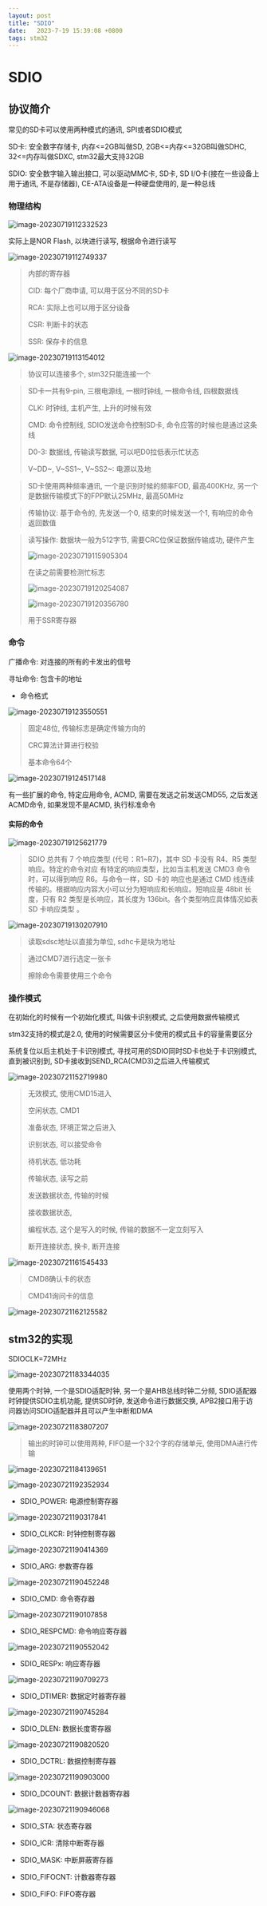 ```yaml
---
layout: post
title: "SDIO" 
date:   2023-7-19 15:39:08 +0800
tags: stm32
---
```


# SDIO

## 协议简介

常见的SD卡可以使用两种模式的通讯, SPI或者SDIO模式

SD卡: 安全数字存储卡, 内存<=2GB叫做SD, 2GB<=内存<=32GB叫做SDHC, 32<=内存叫做SDXC, stm32最大支持32GB

SDIO: 安全数字输入输出接口, 可以驱动MMC卡, SD卡, SD I/O卡(接在一些设备上用于通讯, 不是存储器), CE-ATA设备是一种硬盘使用的, 是一种总线

### 物理结构

![image-20230719112332523](E:\a学习\笔记\img\image-20230719112332523.png)

实际上是NOR Flash, 以块进行读写, 根据命令进行读写

![image-20230719112749337](E:\a学习\笔记\img\image-20230719112749337.png)

>   内部的寄存器
>
>   CID: 每个厂商申请, 可以用于区分不同的SD卡
>
>   RCA: 实际上也可以用于区分设备
>
>   CSR: 判断卡的状态
>
>   SSR: 保存卡的信息

![image-20230719113154012](E:\a学习\笔记\img\image-20230719113154012.png)

>   协议可以连接多个, stm32只能连接一个

>   SD卡一共有9-pin, 三根电源线, 一根时钟线, 一根命令线, 四根数据线
>
>   CLK: 时钟线, 主机产生, 上升的时候有效
>
>   CMD: 命令控制线, SDIO发送命令控制SD卡, 命令应答的时候也是通过这条线
>
>   D0-3: 数据线, 传输读写数据, 可以吧D0拉低表示忙状态
>
>   V~DD~, V~SS1~, V~SS2~: 电源以及地

>   SD卡使用两种频率通讯, 一个是识别时候的频率FOD, 最高400KHz, 另一个是数据传输模式下的FPP默认25MHz, 最高50MHz

>   传输协议: 基于命令的, 先发送一个0, 结束的时候发送一个1, 有响应的命令返回数值

>   读写操作: 数据块一般为512字节, 需要CRC位保证数据传输成功, 硬件产生
>
>   ![image-20230719115905304](E:\a学习\笔记\img\image-20230719115905304.png)
>
>   在读之前需要检测忙标志
>
>   ![image-20230719120254087](E:\a学习\笔记\img\image-20230719120254087.png)
>
>   ![image-20230719120356780](E:\a学习\笔记\img\image-20230719120356780.png)
>
>   用于SSR寄存器

### 命令

广播命令: 对连接的所有的卡发出的信号

寻址命令: 包含卡的地址

+   命令格式

![image-20230719123550551](E:\a学习\笔记\img\image-20230719123550551.png)

>   固定48位, 传输标志是确定传输方向的
>
>   CRC算法计算进行校验
>
>   基本命令64个

![image-20230719124517148](E:\a学习\笔记\img\image-20230719124517148.png)

有一些扩展的命令, 特定应用命令, ACMD, 需要在发送之前发送CMD55, 之后发送ACMD命令, 如果发现不是ACMD, 执行标准命令

#### 实际的命令

![image-20230719125621779](E:\a学习\笔记\img\image-20230719125621779.png)

>   SDIO 总共有 7 个响应类型 (代号：R1~R7)，其中 SD 卡没有 R4、R5 类型响应。特定的命令对应 有特定的响应类型，比如当主机发送 CMD3 命令时，可以得到响应 R6。与命令一样，SD 卡的 响应也是通过 CMD 线连续传输的。根据响应内容大小可以分为短响应和长响应。短响应是 48bit 长度，只有 R2 类型是长响应，其长度为 136bit。各个类型响应具体情况如表 SD 卡响应类型 。

![image-20230719130207910](E:\a学习\笔记\img\image-20230719130207910.png)

>   读取sdsc地址以直接为单位, sdhc卡是块为地址

>   通过CMD7进行选定一张卡
>
>   擦除命令需要使用三个命令

### 操作模式

在初始化的时候有一个初始化模式, 叫做卡识别模式, 之后使用数据传输模式

stm32支持的模式是2.0, 使用的时候需要区分卡使用的模式且卡的容量需要区分

系统复位以后主机处于卡识别模式, 寻找可用的SDIO同时SD卡也处于卡识别模式, 直到被识别到, SD卡接收到SEND_RCA(CMD3)之后进入传输模式

![image-20230721152719980](E:\a学习\笔记\img\image-20230721152719980.png)

>   无效模式, 使用CMD15进入
>
>   空闲状态, CMD1
>
>   准备状态, 环境正常之后进入
>
>   识别状态, 可以接受命令
>
>   待机状态, 低功耗
>
>   传输状态, 读写之前
>
>   发送数据状态, 传输的时候
>
>   接收数据状态, 
>
>   编程状态, 这个是写入的时候, 传输的数据不一定立刻写入
>
>   断开连接状态, 换卡, 断开连接

![image-20230721161545433](E:\a学习\笔记\img\image-20230721161545433.png)

>   CMD8确认卡的状态

>   CMD41询问卡的信息

![image-20230721162125582](E:\a学习\笔记\img\image-20230721162125582.png)

## stm32的实现

SDIOCLK=72MHz

![image-20230721183344035](E:\a学习\笔记\img\image-20230721183344035.png)

使用两个时钟, 一个是SDIO适配时钟, 另一个是AHB总线时钟二分频, SDIO适配器时钟提供SDIO主机功能, 提供SD时钟, 发送命令进行数据交换, APB2接口用于访问器访问SDIO适配器并且可以产生中断和DMA

![image-20230721183807207](E:\a学习\笔记\img\image-20230721183807207.png)

>   输出的时钟可以使用两种, FIFO是一个32个字的存储单元, 使用DMA进行传输

![image-20230721184139651](E:\a学习\笔记\img\image-20230721184139651.png)

![image-20230721192352934](E:\a学习\笔记\img\image-20230721192352934.png)

+   SDIO_POWER: 电源控制寄存器

![image-20230721190317841](E:\a学习\笔记\img\image-20230721190317841.png)

+   SDIO_CLKCR: 时钟控制寄存器

![image-20230721190414369](E:\a学习\笔记\img\image-20230721190414369.png)

+   SDIO_ARG: 参数寄存器

![image-20230721190452248](E:\a学习\笔记\img\image-20230721190452248.png)

+   SDIO_CMD: 命令寄存器

![image-20230721190107858](E:\a学习\笔记\img\image-20230721190107858.png)

+   SDIO_RESPCMD: 命令响应寄存器

![image-20230721190552042](E:\a学习\笔记\img\image-20230721190552042.png)

+   SDIO_RESPx: 响应寄存器

![image-20230721190709273](E:\a学习\笔记\img\image-20230721190709273.png)

+   SDIO_DTIMER: 数据定时器寄存器

![image-20230721190745284](E:\a学习\笔记\img\image-20230721190745284.png)

+   SDIO_DLEN: 数据长度寄存器

![image-20230721190820520](E:\a学习\笔记\img\image-20230721190820520.png)

+   SDIO_DCTRL: 数据控制寄存器

![image-20230721190903000](E:\a学习\笔记\img\image-20230721190903000.png)

+   SDIO_DCOUNT: 数据计数器寄存器

![image-20230721190946068](E:\a学习\笔记\img\image-20230721190946068.png)

+   SDIO_STA: 状态寄存器

+   SDIO_ICR: 清除中断寄存器
+   SDIO_MASK: 中断屏蔽寄存器
+   SDIO_FIFOCNT: 计数器寄存器
+   SDIO_FIFO: FIFO寄存器











